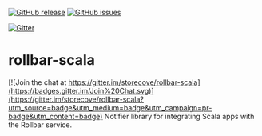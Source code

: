 [![GitHub release](https://img.shields.io/github/release/storecove/rollbar-scala.svg)](https://github.com/storecove/rollbar-scala/releases) [![GitHub issues](https://img.shields.io/github/issues/storecove/rollbar-scala.svg)](https://github.com/storecove/rollbar-scala/issues)

[![Gitter](https://badges.gitter.im/Join%20Chat.svg)](https://gitter.im/storecove/rollbar-scala?utm_source=badge&utm_medium=badge&utm_campaign=pr-badge)

# rollbar-scala

[![Join the chat at https://gitter.im/storecove/rollbar-scala](https://badges.gitter.im/Join%20Chat.svg)](https://gitter.im/storecove/rollbar-scala?utm_source=badge&utm_medium=badge&utm_campaign=pr-badge&utm_content=badge)
Notifier library for integrating Scala apps with the Rollbar service.
